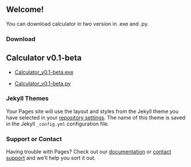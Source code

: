 ## Welcome!

You can download calculator in two version in .exe and .py.

### Download

## Calculator v0.1-beta

- [Calculator_v0.1-beta.exe](/downloads/Calculator_v0.1-beta.exe)

- [Calculator_v0.1-beta.py](/downloads/Calculator_v0.1-beta.py)


### Jekyll Themes

Your Pages site will use the layout and styles from the Jekyll theme you have selected in your [repository settings](https://github.com/CoderPY4/coderpy4.github.io/settings). The name of this theme is saved in the Jekyll `_config.yml` configuration file.

### Support or Contact

Having trouble with Pages? Check out our [documentation](https://docs.github.com/categories/github-pages-basics/) or [contact support](https://github.com/contact) and we’ll help you sort it out.

